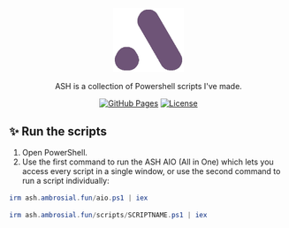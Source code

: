 <p align="center">
  <a href="https://github.com/ambr0sial/ambr0sial.github.io"><img src="assets/logo_alt.png" alt="ASH" width="128" /></a> 
</p>
<p align="center">
  ASH is a collection of Powershell scripts I've made.
</p>

<div align="center">
  
  <a href="">[![GitHub Pages](https://img.shields.io/badge/GitHub-Pages-brightgreen)](https://ambr0sial.github.io)</a>
  <a href="">[![License](https://img.shields.io/badge/license-MIT-blue.svg)](LICENSE)</a>

</div>

## ✨ Run the scripts

1. Open PowerShell.
2. Use the first command to run the ASH AIO (All in One) which lets you access every script in a single window, or use the second command to run a script individually:

```powershell
irm ash.ambrosial.fun/aio.ps1 | iex
```

```powershell
irm ash.ambrosial.fun/scripts/SCRIPTNAME.ps1 | iex
```
